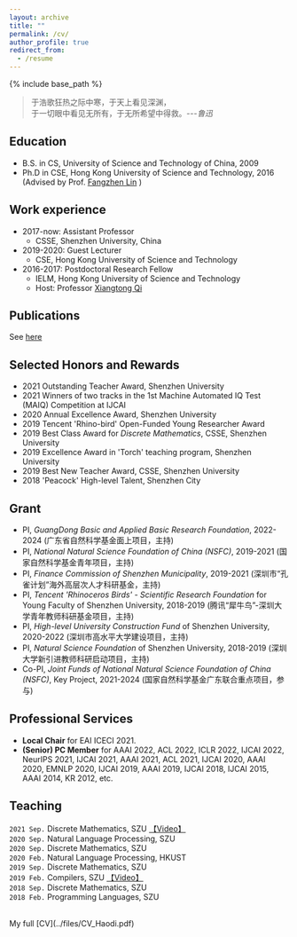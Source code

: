 ```yaml
---
layout: archive
title: ""
permalink: /cv/
author_profile: true
redirect_from:
  - /resume
---
```


{% include base_path %}

> 于浩歌狂热之际中寒，于天上看见深渊，<br>
于一切眼中看见无所有，于无所希望中得救。---<cite>鲁迅</cite>

Education
------
* B.S. in CS, University of Science and Technology of China, 2009
* Ph.D in CSE, Hong Kong University of Science and Technology, 2016 (Advised by Prof. [Fangzhen Lin](https://www.cse.ust.hk/admin/people/faculty/profile/flin) )

Work experience
------
* 2017-now: Assistant Professor
  * CSSE, Shenzhen University, China
* 2019-2020: Guest Lecturer
  * CSE, Hong Kong University of Science and Technology
* 2016-2017: Postdoctoral Research Fellow
  * IELM, Hong Kong University of Science and Technology
  * Host: Professor [Xiangtong Qi](https://seng.ust.hk/about/people/faculty/xiangtong-qi)

Publications
------
See [here](https://hdzhangust.github.io/publications#publist)

<div style='display: none'>
Full list of my publications is available on [DBLP](https://dblp.org/pid/165/3321.html)
  <ul>{% for post in site.publications %}
    {% include archive-single-cv.html %}
  {% endfor %}</ul>
</div>
  
Selected Honors and Rewards
------
* 2021 Outstanding Teacher Award, Shenzhen University
* 2021 Winners of two tracks in the 1st Machine Automated IQ Test (MAIQ) Competition at IJCAI  
* 2020 Annual Excellence Award, Shenzhen University
* 2019 Tencent 'Rhino-bird' Open-Funded Young Researcher Award
* 2019 Best Class Award for _Discrete Mathematics_, CSSE, Shenzhen University
* 2019 Excellence Award in 'Torch' teaching program, Shenzhen University
* 2019 Best New Teacher Award, CSSE, Shenzhen University
* 2018 'Peacock' High-level Talent, Shenzhen City

Grant
------
* PI, _GuangDong Basic and Applied Basic Research Foundation_, 2022-2024 (广东省自然科学基金面上项目，主持)
* PI, _National Natural Science Foundation of China (NSFC)_, 2019-2021 (国家自然科学基金青年项目，主持)
* PI, _Finance Commission of Shenzhen Municipality_, 2019-2021 (深圳市“孔雀计划”海外高层次人才科研基金，主持)
* PI, _Tencent 'Rhinoceros Birds' - Scientific Research Foundation_ for Young Faculty of Shenzhen University, 2018-2019 (腾讯“犀牛鸟”-深圳大学青年教师科研基金项目，主持)
* PI, _High-level University Construction Fund_ of Shenzhen University, 2020-2022 (深圳市高水平大学建设项目，主持)
* PI, _Natural Science Foundation_ of Shenzhen University, 2018-2019 (深圳大学新引进教师科研启动项目，主持)
* Co-PI, _Joint Funds of National Natural Science Foundation of China (NSFC)_, Key Project, 2021-2024 (国家自然科学基金广东联合重点项目，参与)

Professional Services
------
* **Local Chair** for EAI ICECI 2021.
* **(Senior) PC Member** for AAAI 2022, ACL 2022, ICLR 2022, IJCAI 2022, NeurIPS 2021, IJCAI 2021, AAAI 2021, ACL 2021, IJCAI 2020, AAAI 2020, EMNLP 2020, IJCAI 2019, AAAI 2019, IJCAI 2018, IJCAI 2015, AAAI 2014, KR 2012, etc.

Teaching
------
`2021 Sep.` Discrete Mathematics, SZU [【Video】](https://space.bilibili.com/61190440/channel/seriesdetail?sid=414728&ctype=0) <br>
`2020 Sep.` Natural Language Processing, SZU<br>
`2020 Sep.` Discrete Mathematics, SZU<br>
`2020 Feb.` Natural Language Processing, HKUST<br>
`2019 Sep.` Discrete Mathematics, SZU<br>
`2019 Feb.` Compilers, SZU [【Video】](https://space.bilibili.com/61190440/channel/detail?cid=115820) <br>
`2018 Sep.` Discrete Mathematics, SZU<br>
`2018 Feb.` Programming Languages, SZU<br>

<br>
My full [CV](../files/CV_Haodi.pdf) 
